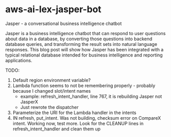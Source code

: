 # aws-ai-lex-jasper-bot
Jasper - a conversational business intelligence chatbot

Jasper is a business intelligence chatbot that can respond to user questions about data in a database, by converting those questions into backend database queries, and transforming the result sets into natural language responses.  This blog post will show how Jasper has been integrated with a typical relational database intended for business intelligence and reporting applications.

TODO: 
1. Default region environment variable?
2. Lambda function seems to not be remembering properly - probably because I changed slot/intent names
   - example: refresh_intent_handler, line 767, it is rebuilding Jasper not JasperX
   - Just rewrote the dispatcher
3. Parameterize the URI for the Lambda handler in the intents
4. IN refresh, put_intent.  Was not building, checksum error on CompareX intent.  Working now, test more.  Look for the CLEANUP lines in refresh_intent_handler and clean them up
